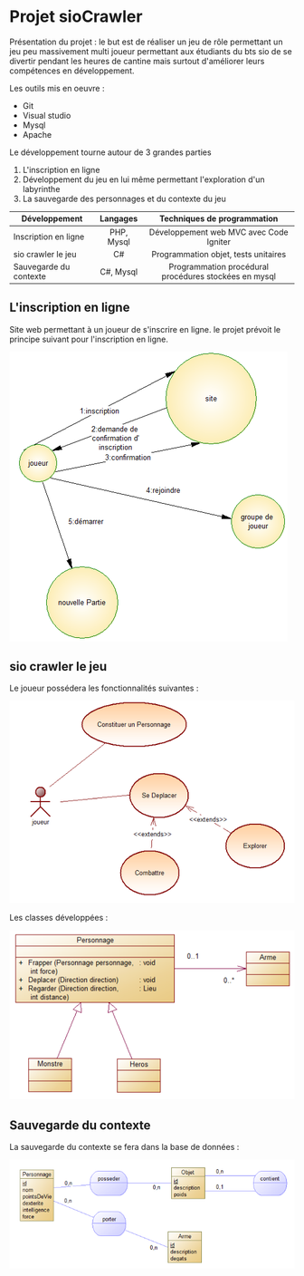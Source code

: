  # Projet sioCrawler #
 
 Présentation du projet : le but est de réaliser un jeu de rôle permettant un jeu peu massivement multi joueur permettant aux étudiants du bts sio de se divertir pendant les heures de cantine mais surtout d'améliorer leurs compétences en développement.
 
 Les outils mis en oeuvre :

 * Git
 * Visual studio
 * Mysql
 * Apache

 Le développement tourne autour de 3 grandes parties

1. L'inscription en ligne
2. Développement du jeu en lui même permettant l'exploration d'un labyrinthe
3. La sauvegarde des personnages et du contexte du jeu

|Développement         |Langages  |Techniques de programmation                          |
|----------------------|:--------:|:---------------------------------------------------:|
|Inscription en ligne  |PHP, Mysql|Développement web MVC avec Code Igniter              |
|sio crawler le jeu    |C#        |Programmation objet, tests unitaires                 |
|Sauvegarde du contexte|C#, Mysql |Programmation procédural procédures stockées en mysql|

## L'inscription en ligne ##

Site web permettant à un joueur de s'inscrire en ligne. le projet prévoit le principe suivant pour l'inscription en ligne.

![acteurFluxInscription.PNG](https://github.com/DanBonix/sioCrawler/blob/master/acteurFluxInscription.PNG)

## sio crawler le jeu ##

Le joueur possédera les fonctionnalités suivantes :

![useCasePersonnage.PNG](https://github.com/DanBonix/sioCrawler/blob/master/useCasePersonnage.PNG)

Les classes développées :

![diagrammeClassePersonnage.PNG](https://github.com/DanBonix/sioCrawler/blob/master/diagrammeClassePersonnage.PNG)

## Sauvegarde du contexte ##

La sauvegarde du contexte se fera dans la base de données :

![mcdSauvegarde.PNG](https://github.com/DanBonix/sioCrawler/blob/master/mcdSauvegarde.PNG)